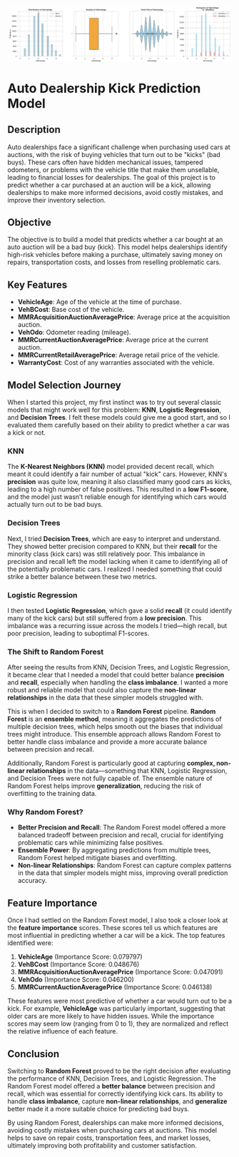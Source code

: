 ![Distribution plot](https://github.com/benjaminlaeuchli/lemoncar/blob/main/Numerical%20Distribution%20plot.png?raw=true)


# Auto Dealership Kick Prediction Model

## Description

Auto dealerships face a significant challenge when purchasing used cars at auctions, with the risk of buying vehicles that turn out to be "kicks" (bad buys). These cars often have hidden mechanical issues, tampered odometers, or problems with the vehicle title that make them unsellable, leading to financial losses for dealerships. The goal of this project is to predict whether a car purchased at an auction will be a kick, allowing dealerships to make more informed decisions, avoid costly mistakes, and improve their inventory selection.

## Objective

The objective is to build a model that predicts whether a car bought at an auto auction will be a bad buy (kick). This model helps dealerships identify high-risk vehicles before making a purchase, ultimately saving money on repairs, transportation costs, and losses from reselling problematic cars.

## Key Features

- **VehicleAge**: Age of the vehicle at the time of purchase.
- **VehBCost**: Base cost of the vehicle.
- **MMRAcquisitionAuctionAveragePrice**: Average price at the acquisition auction.
- **VehOdo**: Odometer reading (mileage).
- **MMRCurrentAuctionAveragePrice**: Average price at the current auction.
- **MMRCurrentRetailAveragePrice**: Average retail price of the vehicle.
- **WarrantyCost**: Cost of any warranties associated with the vehicle.

## Model Selection Journey

When I started this project, my first instinct was to try out several classic models that might work well for this problem: **KNN**, **Logistic Regression**, and **Decision Trees**. I felt these models could give me a good start, and so I evaluated them carefully based on their ability to predict whether a car was a kick or not.

### KNN

The **K-Nearest Neighbors (KNN)** model provided decent recall, which meant it could identify a fair number of actual "kick" cars. However, KNN's **precision** was quite low, meaning it also classified many good cars as kicks, leading to a high number of false positives. This resulted in a **low F1-score**, and the model just wasn’t reliable enough for identifying which cars would actually turn out to be bad buys.

### Decision Trees

Next, I tried **Decision Trees**, which are easy to interpret and understand. They showed better precision compared to KNN, but their **recall** for the minority class (kick cars) was still relatively poor. This imbalance in precision and recall left the model lacking when it came to identifying all of the potentially problematic cars. I realized I needed something that could strike a better balance between these two metrics.

### Logistic Regression

I then tested **Logistic Regression**, which gave a solid **recall** (it could identify many of the kick cars) but still suffered from a **low precision**. This imbalance was a recurring issue across the models I tried—high recall, but poor precision, leading to suboptimal F1-scores.

### The Shift to Random Forest

After seeing the results from KNN, Decision Trees, and Logistic Regression, it became clear that I needed a model that could better balance **precision** and **recall**, especially when handling the **class imbalance**. I wanted a more robust and reliable model that could also capture the **non-linear relationships** in the data that these simpler models struggled with.

This is when I decided to switch to a **Random Forest** pipeline. **Random Forest** is an **ensemble method**, meaning it aggregates the predictions of multiple decision trees, which helps smooth out the biases that individual trees might introduce. This ensemble approach allows Random Forest to better handle class imbalance and provide a more accurate balance between precision and recall.

Additionally, Random Forest is particularly good at capturing **complex, non-linear relationships** in the data—something that KNN, Logistic Regression, and Decision Trees were not fully capable of. The ensemble nature of Random Forest helps improve **generalization**, reducing the risk of overfitting to the training data.

### Why Random Forest?

- **Better Precision and Recall**: The Random Forest model offered a more balanced tradeoff between precision and recall, crucial for identifying problematic cars while minimizing false positives.
- **Ensemble Power**: By aggregating predictions from multiple trees, Random Forest helped mitigate biases and overfitting.
- **Non-linear Relationships**: Random Forest can capture complex patterns in the data that simpler models might miss, improving overall prediction accuracy.

## Feature Importance

Once I had settled on the Random Forest model, I also took a closer look at the **feature importance** scores. These scores tell us which features are most influential in predicting whether a car will be a kick. The top features identified were:

1. **VehicleAge** (Importance Score: 0.079797)
2. **VehBCost** (Importance Score: 0.048676)
3. **MMRAcquisitionAuctionAveragePrice** (Importance Score: 0.047091)
4. **VehOdo** (Importance Score: 0.046200)
5. **MMRCurrentAuctionAveragePrice** (Importance Score: 0.046138)

These features were most predictive of whether a car would turn out to be a kick. For example, **VehicleAge** was particularly important, suggesting that older cars are more likely to have hidden issues. While the importance scores may seem low (ranging from 0 to 1), they are normalized and reflect the relative influence of each feature.

## Conclusion

Switching to **Random Forest** proved to be the right decision after evaluating the performance of KNN, Decision Trees, and Logistic Regression. The Random Forest model offered a **better balance** between precision and recall, which was essential for correctly identifying kick cars. Its ability to handle **class imbalance**, capture **non-linear relationships**, and **generalize** better made it a more suitable choice for predicting bad buys.

By using Random Forest, dealerships can make more informed decisions, avoiding costly mistakes when purchasing cars at auctions. This model helps to save on repair costs, transportation fees, and market losses, ultimately improving both profitability and customer satisfaction.
